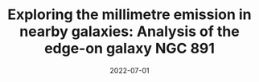 ---
title: "Exploring the millimetre emission in nearby galaxies: Analysis of the edge-on galaxy NGC 891"
collection: "co_procs"
permalink: /publications/2022EPJWC.25700023K
date: 2022-07-01
venue: "mm Universe @ NIKA2 - Observing the mm Universe with the NIKA2 Camera"
citation: "Katsioli, S., Adam, R., Ade, P., et al. (2022), mm Universe @ NIKA2 - Observing the mm Universe with the NIKA2 Camera, 257, 00023."
---